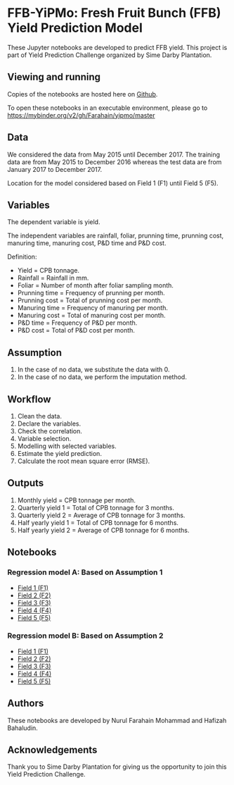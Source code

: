 # FFB-YiPMo: Fresh Fruit Bunch (FFB) Yield Prediction Model

These Jupyter notebooks are developed to predict FFB yield.
This project is part of Yield Prediction Challenge organized by Sime Darby Plantation.

## Viewing and running

Copies of the notebooks are hosted here on [Github](https://github.com/Farahain/yipmo).

To open these notebooks in an executable environment, please go to https://mybinder.org/v2/gh/Farahain/yipmo/master

## Data

We considered the data from May 2015 until December 2017. The training data are from May 2015 to December 2016 whereas the test data are from January 2017 to December 2017.

Location for the model considered based on Field 1 (F1) until Field 5 (F5).

## Variables

The dependent variable is yield.

The independent variables are rainfall, foliar, prunning time, prunning cost, manuring time, manuring cost, P&D time and P&D cost.

Definition:
- Yield = CPB tonnage.
- Rainfall = Rainfall in mm.
- Foliar = Number of month after foliar sampling month.
- Prunning time = Frequency of prunning per month.
- Prunning cost = Total of prunning cost per month.
- Manuring time = Frequency of manuring per month.
- Manuring cost = Total of manuring cost per month.
- P&D time = Frequency of P&D per month.
- P&D cost = Total of P&D cost per month.

## Assumption

1. In the case of no data, we substitute the data with 0.
2. In the case of no data, we perform the imputation method.

## Workflow
1. Clean the data.
2. Declare the variables.
3. Check the correlation.
4. Variable selection.
5. Modelling with selected variables.
6. Estimate the yield prediction.
7. Calculate the root mean square error (RMSE).

## Outputs
1. Monthly yield = CPB tonnage per month.
2. Quarterly yield 1 = Total of CPB tonnage for 3 months.
3. Quarterly yield 2 = Average of CPB tonnage for 3 months.
4. Half yearly yield 1 = Total of CPB tonnage for 6 months.
5. Half yearly yield 2 = Average of CPB tonnage for 6 months.

## Notebooks
### Regression model A: Based on Assumption 1
- [Field 1 (F1)](https://github.com/Farahain/yipmo/blob/master/model-a-f1.ipynb)
- [Field 2 (F2)](https://github.com/Farahain/yipmo/blob/master/model-a-f2.ipynb)
- [Field 3 (F3)](https://github.com/Farahain/yipmo/blob/master/model-a-f3.ipynb)
- [Field 4 (F4)](https://github.com/Farahain/yipmo/blob/master/model-a-f4.ipynb)
- [Field 5 (F5)](https://github.com/Farahain/yipmo/blob/master/model-a-f5.ipynb)

### Regression model B: Based on Assumption 2
- [Field 1 (F1)](https://github.com/Farahain/yipmo/blob/master/model-b-f1.ipynb)
- [Field 2 (F2)](https://github.com/Farahain/yipmo/blob/master/model-b-f2.ipynb)
- [Field 3 (F3)](https://github.com/Farahain/yipmo/blob/master/model-b-f3.ipynb)
- [Field 4 (F4)](https://github.com/Farahain/yipmo/blob/master/model-b-f4.ipynb)
- [Field 5 (F5)](https://github.com/Farahain/yipmo/blob/master/model-b-f5.ipynb)

## Authors

These notebooks are developed by Nurul Farahain Mohammad and Hafizah Bahaludin.

## Acknowledgements

Thank you to Sime Darby Plantation for giving us the opportunity to join this Yield Prediction Challenge.


